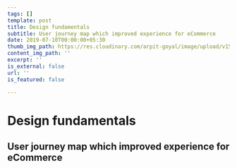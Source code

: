 ```yaml
---
tags: []
template: post
title: Design fundamentals
subtitle: User journey map which improved experience for eCommerce
date: 2019-07-10T00:00:00+05:30
thumb_img_path: https://res.cloudinary.com/arpit-goyal/image/upload/v1562772589/5.jpg
content_img_path: ''
excerpt: ''
is_external: false
url: ''
is_featured: false

---
```

# Design fundamentals

## User journey map which improved experience for eCommerce